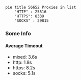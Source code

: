 
```mermaid
pie title 56652 Proxies in list
    "HTTP" : 25516
    "HTTPS": 8339
    "SOCKS" : 29815
```

### Some Info
#### Average Timeout

- mixed: 3.6s
- http: 1.8s
- https: 8.2s
- socks: 5.1s